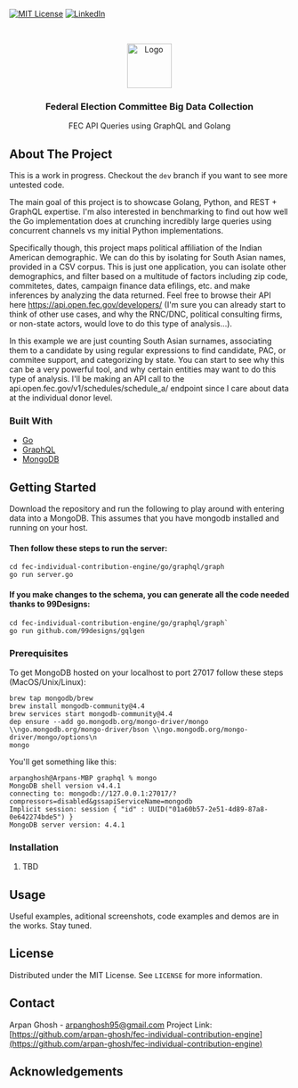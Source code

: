 [![MIT License][license-shield]][license-url]
[![LinkedIn][linkedin-shield]][linkedin-url]


<!-- PROJECT LOGO -->
<br />
<p align="center">
    <img src="https://upload.wikimedia.org/wikipedia/en/thumb/a/a4/Flag_of_the_United_States.svg/800px-Flag_of_the_United_States.svg.png" alt="Logo" width="80" height="80">

  <h3 align="center">Federal Election Committee Big Data Collection</h3>

  <p align="center">
    FEC API Queries using GraphQL and Golang
  </p>
</p>



<!-- ABOUT THE PROJECT -->
## About The Project 

This is a work in progress. Checkout the `dev` branch if you want to see more untested code.

The main goal of this project is to showcase Golang, Python, and REST + GraphQL expertise. I'm also interested in benchmarking to find out how well the Go implementation does at crunching incredibly large queries using concurrent channels vs my initial Python implementations.

Specifically though, this project maps political affiliation of the Indian American demographic. We can do this by isolating for South Asian names, provided in a CSV corpus.
This is just one application, you can isolate other demographics, and filter based on a multitude of factors including zip code, commitetes, dates, campaign finance data efilings, etc. and make inferences by analyzing the data returned. Feel free to browse their API here https://api.open.fec.gov/developers/ (I'm sure you can already start to think of other use cases, and why the RNC/DNC, political consulting firms, or non-state actors, would love to do this type of analysis...).

In this example we are just counting South Asian surnames, associating them to a candidate by using regular expressions to find candidate, PAC, or commitee support, and categorizing by state. You can start to see why this can be a very powerful tool, and why certain entities may want to do this type of analysis. I'll be making an API call to the api.open.fec.gov/v1/schedules/schedule_a/ endpoint since I care about data at the individual donor level.

### Built With

* [Go](https://golang.org/)
* [GraphQL](https://graphql.org/)
* [MongoDB](https://www.mongodb.com/)


<!-- GETTING STARTED -->
## Getting Started
Download the repository and run the following to play around with entering data into a MongoDB. This assumes that you have mongodb installed and running on your host.

#### Then follow these steps to run the server:
```
cd fec-individual-contribution-engine/go/graphql/graph
go run server.go 
```
#### If you make changes to the schema, you can generate all the code needed thanks to 99Designs:
```
cd fec-individual-contribution-engine/go/graphql/graph`
go run github.com/99designs/gqlgen
```

### Prerequisites

To get MongoDB hosted on your localhost to port 27017 follow these steps (MacOS/Unix/Linux):
```
brew tap mongodb/brew
brew install mongodb-community@4.4
brew services start mongodb-community@4.4
dep ensure --add go.mongodb.org/mongo-driver/mongo \\ngo.mongodb.org/mongo-driver/bson \\ngo.mongodb.org/mongo-driver/mongo/options\n
mongo
```

You'll get something like this:

```
arpanghosh@Arpans-MBP graphql % mongo
MongoDB shell version v4.4.1
connecting to: mongodb://127.0.0.1:27017/?compressors=disabled&gssapiServiceName=mongodb
Implicit session: session { "id" : UUID("01a60b57-2e51-4d89-87a8-0e642274bde5") }
MongoDB server version: 4.4.1
```

### Installation

1. TBD


<!-- USAGE EXAMPLES -->
## Usage

Useful examples, aditional screenshots, code examples and demos are in the works. Stay tuned.


<!-- LICENSE -->
## License

Distributed under the MIT License. See `LICENSE` for more information.



<!-- CONTACT -->
## Contact

Arpan Ghosh - arpanghosh95@gmail.com
Project Link: [https://github.com/arpan-ghosh/fec-individual-contribution-engine](https://github.com/arpan-ghosh/fec-individual-contribution-engine)



<!-- ACKNOWLEDGEMENTS -->
## Acknowledgements






<!-- MARKDOWN LINKS & IMAGES -->
<!-- https://www.markdownguide.org/basic-syntax/#reference-style-links -->
[stars-shield]: https://img.shields.io/github/stars/othneildrew/Best-README-Template.svg?style=for-the-badge
[stars-url]: https://github.com/othneildrew/Best-README-Template/stargazers
[issues-shield]: https://img.shields.io/github/issues/othneildrew/Best-README-Template.svg?style=for-the-badge
[issues-url]: https://github.com/othneildrew/Best-README-Template/issues
[license-shield]: https://img.shields.io/github/license/othneildrew/Best-README-Template.svg?style=for-the-badge
[license-url]: https://github.com/othneildrew/Best-README-Template/blob/master/LICENSE.txt
[linkedin-shield]: https://img.shields.io/badge/-LinkedIn-black.svg?style=for-the-badge&logo=linkedin&colorB=555
[linkedin-url]: https://linkedin.com/in/arpanghosh
